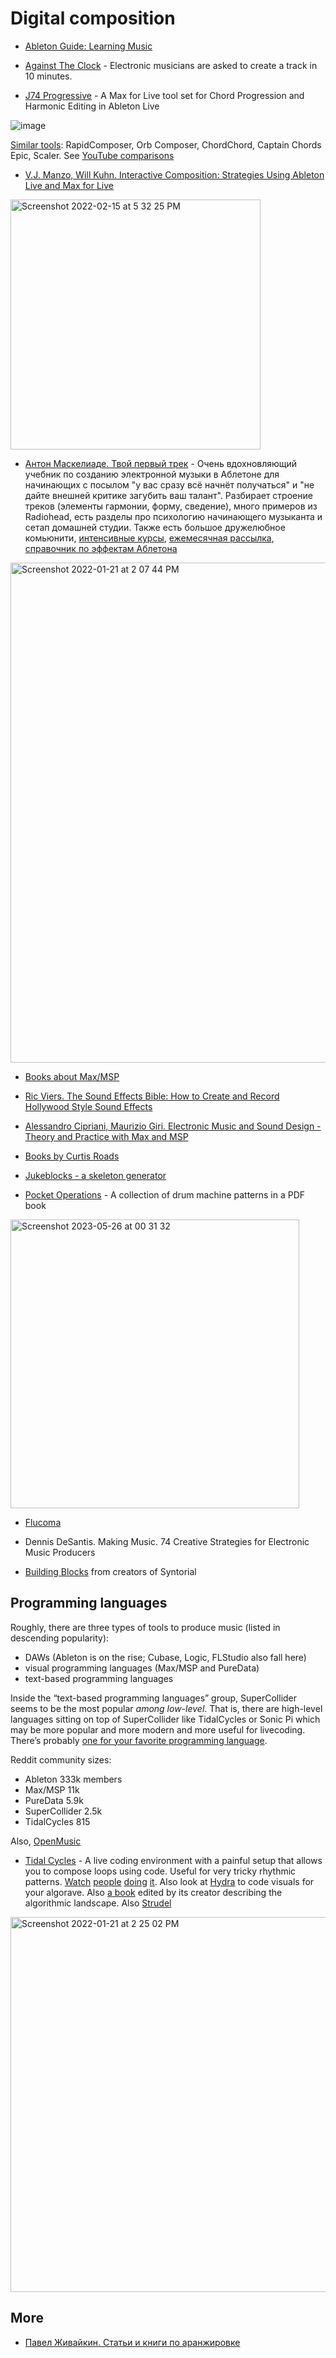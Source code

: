 Digital composition
===

- [Ableton Guide: Learning Music](https://learningmusic.ableton.com/)


- [Against The Clock](https://www.youtube.com/watch?v=BSs4TMpSwuw&list=PLg5ScSqSDXsvXVvNqW42AjfOmPjIupYZH) - Electronic musicians are asked to create a track in 10 minutes.

- [J74 Progressive](https://www.fabriziopoce.com/download.html) - A Max for Live tool set for Chord Progression and Harmonic Editing in Ableton Live

![image](https://user-images.githubusercontent.com/1491908/153887377-bff76caf-d83e-4675-83d1-b7c79f251212.png)

[Similar tools](https://chat.openai.com/share/78a6cd51-8857-432f-8320-928e1ebe1863): RapidComposer, Orb Composer, ChordChord, Captain Chords Epic, Scaler. See [YouTube comparisons](https://www.youtube.com/watch?v=qXtwep8PhD4)

- [V.J. Manzo, Will Kuhn. Interactive Composition: Strategies Using Ableton Live and Max for Live](https://amzn.to/3gOvIy0)

<img width="400" alt="Screenshot 2022-02-15 at 5 32 25 PM" src="https://user-images.githubusercontent.com/1491908/154082815-08213e00-0959-49f7-a75c-938c734e749a.png">

- [Антон Маскелиаде. Твой первый трек](https://maskeliade.school/book) - Очень вдохновляющий учебник по созданию электронной музыки в Аблетоне для начинающих 
 с посылом "у вас сразу всё начнёт получаться" и "не дайте внешней критике загубить ваш талант". Разбирает строение треков (элементы гармонии, форму, сведение), много примеров из Radiohead, есть разделы про психологию начинающего музыканта и сетап домашней студии. Также есть большое дружелюбное комьюнити, [интенсивные курсы](https://maskeliade.school/), [ежемесячная рассылка](https://maskeliade.school/links), [справочник по эффектам Аблетона](https://maskeliade.school/fx)

<img width="800" alt="Screenshot 2022-01-21 at 2 07 44 PM" src="https://user-images.githubusercontent.com/1491908/150516896-ce75b545-7864-4d3b-b235-453608ec10ca.png">

- [Books about Max/MSP](https://cycling74.com/books-about-max)

- [Ric Viers. The Sound Effects Bible: How to Create and Record Hollywood Style Sound Effects](https://amzn.to/3sL1qBQ)

- [Alessandro Cipriani, Maurizio Giri. Electronic Music and Sound Design - Theory and Practice with Max and MSP](https://amzn.to/3uPgHEv)

- [Books by Curtis Roads](https://www.amazon.co.uk/Curtis-Roads/e/B000AQ4N20)

- [Jukeblocks - a skeleton generator](https://jukeblocks.io/)

- [Pocket Operations](https://shittyrecording.studio/) - A collection of drum machine patterns in a PDF book

<img width="462" alt="Screenshot 2023-05-26 at 00 31 32" src="https://github.com/vpavlenko/study-music/assets/1491908/13390ca7-2083-481e-acd2-a9455b305be3">

- [Flucoma](https://www.flucoma.org/)

- Dennis DeSantis. Making Music. 74 Creative Strategies for Electronic Music Producers

- [Building Blocks](https://www.audiblegenius.com/coursePreview/bb1) from creators of Syntorial


Programming languages
---

Roughly, there are three types of tools to produce music (listed in descending popularity): 
- DAWs (Ableton is on the rise; Cubase, Logic, FLStudio also fall here)
- visual programming languages (Max/MSP and PureData)
- text-based programming languages

Inside the “text-based programming languages” group, SuperCollider seems to be the most popular _among low-level_. That is, there are high-level languages sitting on top of SuperCollider like TidalCycles or Sonic Pi which may be more popular and more modern and more useful for livecoding. There’s probably [one for your favorite programming language](https://github.com/toplap/awesome-livecoding#languages).

Reddit community sizes:
- Ableton 333k members
- Max/MSP 11k
- PureData 5.9k
- SuperCollider 2.5k
- TidalCycles 815

Also, [OpenMusic](http://repmus.ircam.fr/openmusic/home)

- [Tidal Cycles](https://tidalcycles.org/) - A live coding environment with a painful setup that allows you to compose loops using code. Useful for very tricky rhythmic patterns. [Watch](https://www.youtube.com/watch?v=pS24J_cQM-o) [people](https://www.youtube.com/watch?v=XyfPEwdrHAQ) [doing](https://www.youtube.com/watch?v=1YADa-DSQT8) [it](https://www.youtube.com/watch?v=TB0AQ9RRqO0&list=PLKgxw7RG3hcQ84G6jiSA46mk3mPjX97Xo). Also look at [Hydra](https://hydra.ojack.xyz/) to code visuals for your algorave. Also [a book](https://www.oxfordhandbooks.com/view/10.1093/oxfordhb/9780190226992.001.0001/oxfordhb-9780190226992) edited by its creator describing the algorithmic landscape. Also [Strudel](https://strudel.tidalcycles.org/)

<img width="600" alt="Screenshot 2022-01-21 at 2 25 02 PM" src="https://user-images.githubusercontent.com/1491908/150519151-8e4fe664-80f7-42a5-98f4-fffb69c0d865.png">


More
---

- [Павел Живайкин. Статьи и книги по аранжировке](http://musicinform.narod.ru/index.htm)
